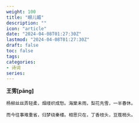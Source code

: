 ```yaml
---
weight: 100
title: "眼儿媚"
description: ""
icon: "article"
date: "2024-04-08T01:27:30Z"
lastmod: "2024-04-08T01:27:30Z"
draft: false
toc: false
tags:
categories:
- 诗词
series:
---
```


**王雱[pāng]**

```
杨柳丝丝弄轻柔，烟缕织成愁。海棠未雨，梨花先雪，一半春休。

而今往事难重省，归梦绕秦楼。相思只在，丁香枝头，豆蔻梢头。
```

